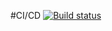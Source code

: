 
#CI/CD
[![Build status](https://build.appcenter.ms/v0.1/apps/d7ee3519-accd-4918-8b14-d50ae6c12ddd/branches/dev/badge)](https://appcenter.ms)
